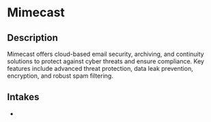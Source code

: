 # Mimecast

## Description
Mimecast offers cloud-based email security, archiving, and continuity solutions to protect against cyber threats and ensure compliance. Key features include advanced threat protection, data leak prevention, encryption, and robust spam filtering. 

## Intakes
*
